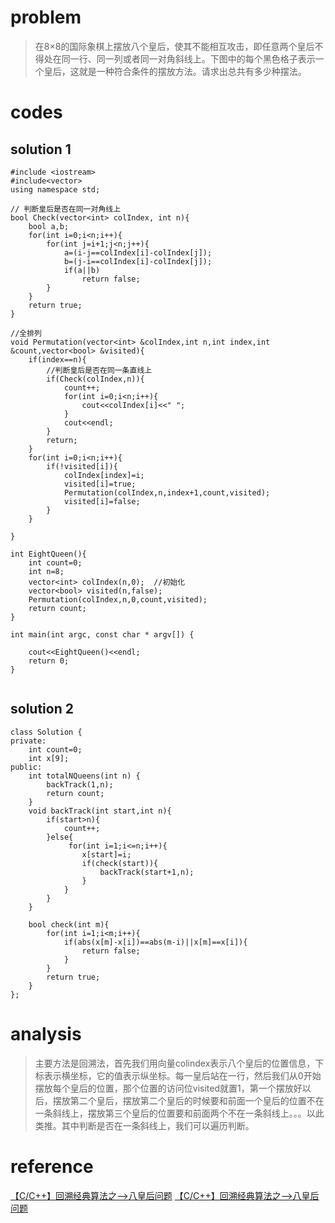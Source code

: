 # problem
> 在8×8的国际象棋上摆放八个皇后，使其不能相互攻击，即任意两个皇后不得处在同一行、同一列或者同一对角斜线上。下图中的每个黑色格子表示一个皇后，这就是一种符合条件的摆放方法。请求出总共有多少种摆法。
# codes
## solution 1
```
#include <iostream>
#include<vector>
using namespace std;

// 判断皇后是否在同一对角线上
bool Check(vector<int> colIndex, int n){
    bool a,b;
    for(int i=0;i<n;i++){
        for(int j=i+1;j<n;j++){
            a=(i-j==colIndex[i]-colIndex[j]);
            b=(j-i==colIndex[i]-colIndex[j]);
            if(a||b)
                return false;
        }
    }
    return true;
}

//全排列
void Permutation(vector<int> &colIndex,int n,int index,int &count,vector<bool> &visited){
    if(index==n){
        //判断皇后是否在同一条直线上
        if(Check(colIndex,n)){
            count++;
            for(int i=0;i<n;i++){
                cout<<colIndex[i]<<" ";
            }
            cout<<endl;
        }
        return;
    }
    for(int i=0;i<n;i++){
        if(!visited[i]){
            colIndex[index]=i;
            visited[i]=true;
            Permutation(colIndex,n,index+1,count,visited);
            visited[i]=false;
        }
    }
    
}

int EightQueen(){
    int count=0;
    int n=8;
    vector<int> colIndex(n,0);  //初始化
    vector<bool> visited(n,false);
    Permutation(colIndex,n,0,count,visited);
    return count;
}

int main(int argc, const char * argv[]) {

    cout<<EightQueen()<<endl;
    return 0;
}


```
## solution 2
```
class Solution {
private:
    int count=0;
    int x[9];
public:
    int totalNQueens(int n) {
        backTrack(1,n);
        return count;
    }
    void backTrack(int start,int n){
        if(start>n){
            count++;
        }else{
             for(int i=1;i<=n;i++){
                x[start]=i;
                if(check(start)){
                    backTrack(start+1,n);
                }
            }           
        }
    }
    
    bool check(int m){
        for(int i=1;i<m;i++){
            if(abs(x[m]-x[i])==abs(m-i)||x[m]==x[i]){
                return false;
            }
        }
        return true;
    }
};
```


# analysis
>主要方法是回溯法，首先我们用向量colindex表示八个皇后的位置信息，下标表示横坐标，它的值表示纵坐标。每一皇后站在一行，然后我们从0开始摆放每个皇后的位置，那个位置的访问位visited就置1，第一个摆放好以后，摆放第二个皇后，摆放第二个皇后的时候要和前面一个皇后的位置不在一条斜线上，摆放第三个皇后的位置要和前面两个不在一条斜线上。。。以此类推。其中判断是否在一条斜线上，我们可以遍历判断。
# reference
[【C/C++】回溯经典算法之-->八皇后问题][1]
[【C/C++】回溯经典算法之-->八皇后问题][2]

[1]: https://blog.csdn.net/qq_31828515/article/details/51868515
[2]: https://blog.csdn.net/sunnyyoona/article/details/44877283